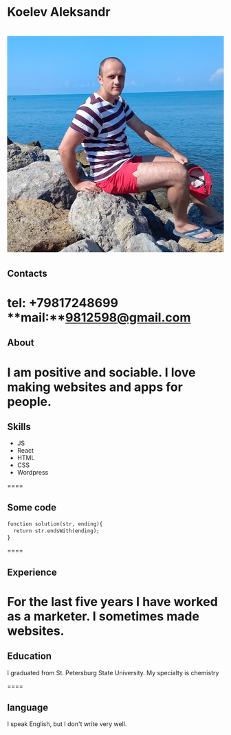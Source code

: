 
# Koelev Aleksandr

![Kobelev Aleksandr](/img/kobelev.jpg "My photo")
====
## Contacts

**tel:** +79817248699
**mail:**9812598@gmail.com
====
## About
I am positive and sociable. I love making websites and apps for people.
====
## Skills
* JS
* React
* HTML
* CSS
* Wordpress

====
## Some code
```
function solution(str, ending){
  return str.endsWith(ending);
} 
``` 
====
## Experience
For the last five years I have worked as a marketer.
I sometimes made websites.
====
## Education
I graduated from St. Petersburg State University. My specialty is chemistry

====
## language

I speak English, but I don't write very well.